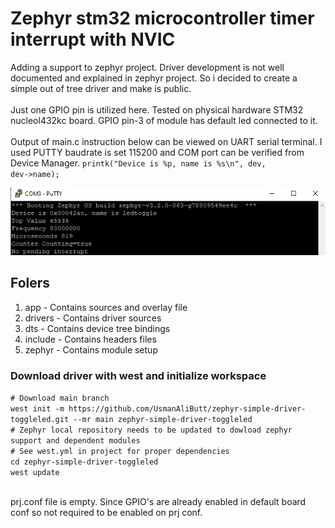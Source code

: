 # Zephyr stm32 microcontroller timer interrupt with NVIC
Adding a support to zephyr project. Driver development is not well documented and explained in zephyr project. So i decided to create a simple out of tree driver and make is public.
<br><br>Just one GPIO pin is utilized here. Tested on physical hardware STM32 nucleol432kc board. GPIO pin-3 of module has default led connected to it.
<br><br>Output of main.c instruction below can be viewed on UART serial terminal. I used PUTTY baudrate is set 115200 and COM port can be verified from Device Manager. 
<code>printk("Device is %p, name is %s\n", dev, dev->name);</code>

![Output on UART](Untitled.png)

<h2>Folers</h2>
<ol>
  <li>app     - Contains sources and overlay file</li>
  <li>drivers - Contains driver sources</li>
  <li>dts     - Contains device tree bindings</li>
  <li>include - Contains headers files</li>
  <li>zephyr  - Contains module setup</li>
</ol>

<h3>Download driver with west and initialize workspace</h3>
<code># Download main branch
west init -m https://github.com/UsmanAliButt/zephyr-simple-driver-toggleled.git --mr main zephyr-simple-driver-toggleled
# Zephyr local repository needs to be updated to dowload zephyr support and dependent modules 
# See west.yml in project for proper dependencies
cd zephyr-simple-driver-toggleled
west update</code>

<br>prj.conf file is empty. Since GPIO's are already enabled in default board conf so not required to be enabled on prj conf. 
